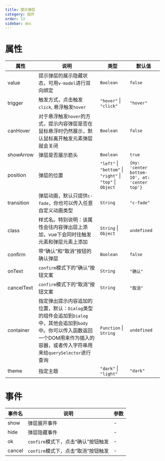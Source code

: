 ```yaml
---
title: 提示弹层
category: 组件
order: 13
sidebar: doc
---
```


# 属性

| 属性 | 说明 | 类型 | 默认值 |
| --- | --- | --- | --- |
| value | 提示弹层的展示隐藏状态，可用`v-model`进行双向绑定 | `Boolean` | `false` |
| trigger | 触发方式，点击触发`click`, 悬浮触发`hover` | `"hover"` &#124; `"click"` | `"hover"` |
| canHover | 对于悬浮触发`hover`的方式，提示内容弹层是否在鼠标悬浮时仍然展示，默认鼠标离开触发元素弹层就会关闭 | `Boolean` | `false` |
| showArrow | 弹层是否展示箭头 | `Boolean` | `true` |
| position | 弹层的位置 | `"left"` &#124; `"bottom"` &#124; `"right"` &#124; `"top"` &#124; `Object` | `{my: 'center bottom-10', at: 'center top'}` |
| transition | 弹层动画，默认只提供`c-fade`，你也可以传入任意自定义动画类型 | `String` | `"c-fade"` |
| class | 样式名。特别说明：该属性会往内容弹出层上添加，vue下会同时往触发元素和弹层元素上添加 | `String` &#124; `Object` | `undefined` |
| confirm | 带“确认”和“取消”按钮的确认弹层 | `Boolean` | `false` |
| onText | `confirm`模式下的“确认”按钮文案 | `String` | `"确认"` |
| cancelText | `confirm`模式下的“取消”按钮文案 | `String` | `"取消"` |
| container | 指定弹出提示内容追加的位置，默认：`Dialog`类型的组件会追加到`Dialog`中，其他会追加到`body`中。你可以传入函数返回一个DOM用来作为插入的容器，或者传入字符串用来给`querySelector`进行查询 | `Function` &#124; `String` | `undefined` |
| theme | 指定主题 | `"dark"` &#124; `"light"` | `"dark"` |

# 事件

| 事件名 | 说明 | 参数 |
| --- | --- | --- |
| show | 弹层展开事件 | - |
| hide | 弹层隐藏事件 | - |
| ok | `confirm`模式下，点击“确认”按钮触发 | - |
| cancel | `confirm`模式下，点击“取消”按钮触发 | - |

